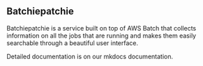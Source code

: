 Batchiepatchie
---------------

Batchiepatchie is a service built on top of AWS Batch that collects
information on all the jobs that are running and makes them easily searchable
through a beautiful user interface.

Detailed documentation is on our mkdocs documentation.

